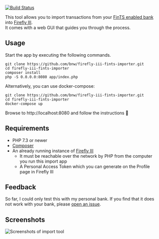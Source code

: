 [![Build Status](https://travis-ci.org/bnw/firefly-iii-fints-importer.svg?branch=master)](https://travis-ci.org/bnw/firefly-iii-fints-importer)

This tool allows you to import transactions from your [FinTS enabled bank](https://subsembly.com/banken.html) into [Firefly III](https://www.firefly-iii.org/).  
It comes with a web GUI that guides you through the process.

Usage
-----

Start the app by executing the following commands.
```
git clone https://github.com/bnw/firefly-iii-fints-importer.git
cd firefly-iii-fints-importer
composer install
php -S 0.0.0.0:8080 app/index.php
```

Alternatively, you can use docker-compose:
```
git clone https://github.com/bnw/firefly-iii-fints-importer.git
cd firefly-iii-fints-importer
docker-compose up
```

Browse to http://localhost:8080 and follow the instructions 🙂


Requirements
------------
* PHP 7.3 or newer
* [Composer](https://getcomposer.org/)
* An already running instance of [Firefly III](https://www.firefly-iii.org/) 
  * It must be reachable over the network by PHP from the computer you run this import app
  * A Personal Access Token which you can generate on the Profile page in Firefly III 
  
  
Feedback
--------
So far, I could only test this with my personal bank.
If you find that it does not work with your bank, please [open an issue](https://github.com/bnw/firefly-iii-fints-importer/issues/new).

  
Screenshots
-----------
<img src="https://raw.githubusercontent.com/bnw/firefly-iii-fints-importer/master/docs/img/screenshots.gif" alt="Screenshots of import tool">
